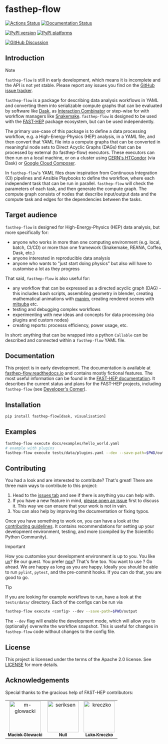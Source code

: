 # fasthep-flow

[![Actions Status][actions-badge]][actions-link]
[![Documentation Status][rtd-badge]][rtd-link]

[![PyPI version][pypi-version]][pypi-link]
[![PyPI platforms][pypi-platforms]][pypi-link]

[![GitHub Discussion][github-discussions-badge]][github-discussions-link]

<!-- SPHINX-START -->

<!-- prettier-ignore-start -->
[actions-badge]:            https://github.com/FAST-HEP/fasthep-flow/workflows/CI/badge.svg
[actions-link]:             https://github.com/FAST-HEP/fasthep-flow/actions
[github-discussions-badge]: https://img.shields.io/static/v1?label=Discussions&message=Ask&color=blue&logo=github
[github-discussions-link]:  https://github.com/FAST-HEP/fasthep-flow/discussions
[pypi-link]:                https://pypi.org/project/fasthep-flow/
[pypi-platforms]:           https://img.shields.io/pypi/pyversions/fasthep-flow
[pypi-version]:             https://img.shields.io/pypi/v/fasthep-flow
[rtd-badge]:                https://readthedocs.org/projects/fasthep-flow/badge/?version=latest
[rtd-link]:                 https://fasthep-flow.readthedocs.io/en/latest/?badge=latest

<!-- prettier-ignore-end -->

## Introduction

> [!NOTE]
>
> `fasthep-flow` is still in early development, which means it is
> incomplete and the API is not yet stable. Please report any issues you find on
> the [GitHub issue tracker](https://github.com/FAST-HEP/fasthep-flow/issues).

`fasthep-flow` is a package for describing data analysis workflows in YAML and
converting them into serializable compute graphs that can be evaluated by
software like [Dask](https://www.dask.org/), as
[Interaction Combinator](https://www.semanticscholar.org/paper/Interaction-Combinators-Lafont/6cfe09aa6e5da6ce98077b7a048cb1badd78cc76)
or step-wise for with workflow managers like
[Snakemake](https://snakemake.readthedocs.io/en/stable/). `fasthep-flow` is
designed to be used with the [FAST-HEP](https://fast-hep.github.io/) package
ecosystem, but can be used independently.

The primary use-case of this package is to define a data processing workflow,
e.g. a High-Energy-Physics (HEP) analysis, in a YAML file, and then convert that
YAML file into a compute graphs that can be converted in meaningful node sets to
Direct Acyclic Graphs (DAGs) that can be processed by external (to fasthep-flow)
executors. These executors can then run on a local machine, or on a cluster
using [CERN's HTCondor](https://batchdocs.web.cern.ch/local/submit.html) (via
Dask) or [Google Cloud Composer](https://cloud.google.com/composer).

In `fasthep-flow`'s YAML files draw inspiration from Continuous Integration (CI)
pipelines and Ansible Playbooks to define the workflow, where each independent
task that can be run in parallel. `fasthep-flow` will check the parameters of
each task, and then generate the compute graph. The compute graph consists of
nodes that describe input/output data and the compute task and edges for the
dependencies between the tasks.

## Target audience
`fasthep-flow` is designed for High-Energy-Physics (HEP) data analysis, but more specifically for:
- anyone who works in more than one computing environment (e.g. local, batch, CI/CD) or more than one framework (Snakemake, REANA, Coffea, Dask, etc.)
- anyone interested in reproducible data analysis
- anyone who wants to "just start doing physics" but also will have to customise a lot as they progress

That said, `fasthep-flow` is also useful for:
- any workflow that can be expressed as a directed acyclic graph (DAG) - this includes bash scripts, assembling geometry in blender, creating mathematical animations with [manim](https://www.manim.community/), creating rendered scenes with [mitsuba](https://mitsuba.readthedocs.io/) etc.
- testing and debugging complex workflows
- experimenting with new ideas and concepts for data processing (via plugins and custom nodes)
- creating reports: processs efficiency, power usage, etc.

In short: anything that can be wrapped into a python `Callable` can be described and connected within
a `fasthep-flow` YAML file.

## Documentation

This project is in early development. The documentation is available at
[fasthep-flow.readthedocs.io](https://fasthep-flow.readthedocs.io/en/latest/)
and contains mostly fictional features. The most useful information can be found
in the [FAST-HEP documentation](https://fast-hep.github.io/). It describes the
current status and plans for the FAST-HEP projects, including `fasthep-flow`
(see [Developer's Corner](https://fast-hep.github.io/developers-corner/)).

## Installation

```bash
pip install fasthep-flow[dask, visualisation]
```

## Examples

```bash
fasthep-flow execute docs/examples/hello_world.yaml
# example with plugins
fasthep-flow execute tests/data/plugins.yaml --dev --save-path=$PWD/output
```

## Contributing

You had a look and are interested to contribute? That's great! There are three
main ways to contribute to this project:

1. Head to the [issues tab](https://github.com/FAST-HEP/fasthep-flow/issues) and
   see if there is anything you can help with.
2. If you have a new feature in mind,
   [please open an issue](https://github.com/FAST-HEP/fasthep-flow/issues/new)
   first to discuss it. This way we can ensure that your work is not in vain.
3. You can also help by improving the documentation or fixing typos.

Once you have something to work on, you can have a look at the
[contributing guidelines](./.github/CONTRIBUTING.md). It contains
recommendations for setting up your development environment, testing, and more
(compiled by the Scientific Python Community).

> [!IMPORTANT]
>
> How you customise your development environment is up to you.
> You like [uv](https://github.com/astral-sh/uv)? Be our guest.
> You prefer [nox](https://nox.thea.codes/en/stable/)? That's fine too.
> You want to use <your custom workflow>? Go ahead. We are happy as long as you are happy.
> Ideally you should be able to run `pylint`, `pytest`, and the pre-commit hooks.
> If you can do that, you are good to go.

> [!TIP]
>
> If you are looking for example workflows to run, have a look at the
> `tests/data/` directory. Each of the configs can be run via
>
> ```bash
> fasthep-flow execute <config> --dev --save-path=$PWD/output
> ```
>
> The `--dev` flag will enable the development mode, which will allow you to
> (optionally) overwrite the workflow snapshot. This is useful for changes in
> `fasthep-flow` code without changes to the config file.

## License

This project is licensed under the terms of the Apache 2.0 license. See
[LICENSE](./LICENSE) for more details.

## Acknowledgements

Special thanks to the gracious help of FAST-HEP contributors:

<!-- readme: m-glowacki,seriksen,collaborators,contributors -start -->
<table>
	<tbody>
		<tr>
            <td align="center">
                <a href="https://github.com/m-glowacki">
                    <img src="https://avatars.githubusercontent.com/u/69155366?v=4" width="100;" alt="m-glowacki"/>
                    <br />
                    <sub><b>Maciek Glowacki</b></sub>
                </a>
            </td>
            <td align="center">
                <a href="https://github.com/seriksen">
                    <img src="https://avatars.githubusercontent.com/u/5619270?v=4" width="100;" alt="seriksen"/>
                    <br />
                    <sub><b>Null</b></sub>
                </a>
            </td>
            <td align="center">
                <a href="https://github.com/kreczko">
                    <img src="https://avatars.githubusercontent.com/u/1213276?v=4" width="100;" alt="kreczko"/>
                    <br />
                    <sub><b>Luke Kreczko</b></sub>
                </a>
            </td>
		</tr>
	<tbody>
</table>
<!-- readme: m-glowacki,seriksen,collaborators,contributors -end -->
